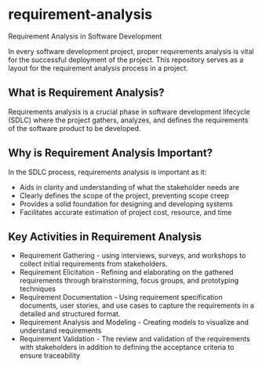 # requirement-analysis
Requirement Analysis in Software Development

In every software development project, proper requirements analysis is vital for the successful deployment of the project.
This repository serves as a layout for the requirement analysis process in a project.

<h2>What is Requirement Analysis?</h2>
<p>Requirements analysis is a crucial phase in software development lifecycle (SDLC) where the project gathers,
analyzes, and defines the requirements of the software product to be developed.</p>

<h2>Why is Requirement Analysis Important?</h2>
<p>In the SDLC process, requirements analysis is important as it:</p>
<ul>
  <li>Aids in clarity and understanding of what the stakeholder needs are</li>
  <li>Clearly defines the scope of the project, preventing scope creep</li>
  <li>Provides a solid foundation for designing and developing systems</li>
  <li>Facilitates accurate estimation of project cost, resource, and time</li>
</ul>

<h2>Key Activities in Requirement Analysis</h2>
<ul>
  <li>Requirement Gathering - using interviews, surveys, and workshops to collect initial requirements from stakeholders.</li>
  <li>Requirement Elicitation - Refining and elaborating on the gathered requirements through brainstorming, focus groups, and prototyping techniques</li>
  <li>Requirement Documentation - Using requirement specification documents, user stories, and use cases to capture the requirements in a detailed and structured format.</li>
  <li>Requirement Analysis and Modeling - Creating models to visualize and understand requirements</li>
  <li>Requirement Validation - The review and validation of the requirements with stakeholders in addition to defining the acceptance criteria to ensure traceability</li>
</ul> 
